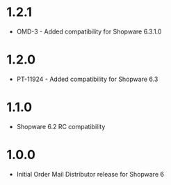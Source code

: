 # 1.2.1
- OMD-3 - Added compatibility for Shopware 6.3.1.0

# 1.2.0
- PT-11924 - Added compatibility for Shopware 6.3

# 1.1.0
- Shopware 6.2 RC compatibility

# 1.0.0
- Initial Order Mail Distributor release for Shopware 6
